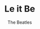 ---
layout: post
title: Le it Be
author: The Beatles
language: "Français"
image:
  artist: the-beatles.png
---